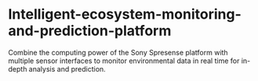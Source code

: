 # Intelligent-ecosystem-monitoring-and-prediction-platform
Combine the computing power of the Sony Spresense platform with multiple sensor interfaces to monitor environmental data in real time for in-depth analysis and prediction.
